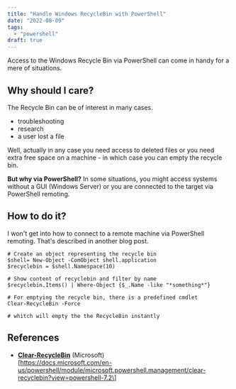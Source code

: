 ```yaml
---
title: "Handle Windows RecycleBin with PowerShell"
date: "2022-08-09"
tags: 
  - "powershell"
draft: true
---
```


Access to the Windows Recycle Bin via PowerShell can come in handy for a mere of situations.

## Why should I care?

The Recycle Bin can be of interest in many cases.

- troubleshooting
- research
- a user lost a file

Well, actually in any case you need access to deleted files or you need extra free space on a machine - in which case you can empty the recycle bin.

**But why via PowerShell?** In some situations, you might access systems without a GUI (Windows Server) or you are connected to the target via PowerShell remoting.

## How to do it?

I won't get into how to connect to a remote machine via PowerShell remoting. That's described in another blog post.

```
# Create an object representing the recycle bin 
$shell= New-Object -ComObject shell.application
$recyclebin = $shell.Namespace(10) 

# Show content of recyclebin and filter by name
$recyclebin.Items() | Where-Object {$_.Name -like "*something*"} 

# For emptying the recycle bin, there is a predefined cmdlet 
Clear-RecycleBin -Force 

# whitch will empty the the RecycleBin instantly 
```

## References

- **[Clear-RecycleBin](https://docs.microsoft.com/en-us/powershell/module/microsoft.powershell.management/clear-recyclebin?view=powershell-7.2)** (Microsoft)  
    \[https://docs.microsoft.com/en-us/powershell/module/microsoft.powershell.management/clear-recyclebin?view=powershell-7.2\]
